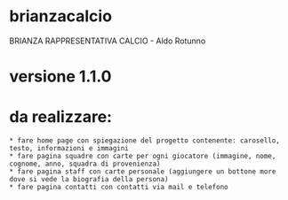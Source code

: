 # brianzacalcio
BRIANZA RAPPRESENTATIVA CALCIO - Aldo Rotunno

# versione 1.1.0

# da realizzare:
    * fare home page con spiegazione del progetto contenente: carosello, testo, informazioni e immagini 
    * fare pagina squadre con carte per ogni giocatore (immagine, nome, cognome, anno, squadra di provenienza)
    * fare pagina staff con carte personale (aggiungere un bottone more dove si vede la biografia della persona)
    * fare pagina contatti con contatti via mail e telefono
